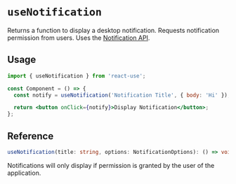 # `useNotification`

Returns a function to display a desktop notification. Requests notification permission from users. Uses the [Notification API](https://developer.mozilla.org/en-US/docs/Web/API/Notification/Notification).

## Usage

```jsx
import { useNotification } from 'react-use';

const Component = () => {
  const notify = useNotification('Notification Title', { body: 'Hi' });

  return <button onClick={notify}>Display Notification</button>;
};
```

## Reference

```ts
useNotification(title: string, options: NotificationOptions): () => void;
```

Notifications will only display if permission is granted by the user of the application.
